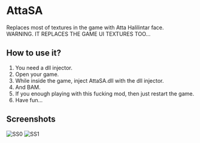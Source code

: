# AttaSA
Replaces most of textures in the game with Atta Halilintar face.  
WARNING. IT REPLACES THE GAME UI TEXTURES TOO...

## How to use it?
1. You need a dll injector.
2. Open your game.
3. While inside the game, inject AttaSA.dll with the dll injector.
4. And BAM.
5. If you enough playing with this fucking mod, then just restart the game.
6. Have fun...

## Screenshots
![SS0](https://i.imgur.com/eLtVKx4.png)
![SS1](https://i.imgur.com/7JtUkoy.png)
